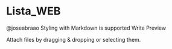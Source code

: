 # Lista_WEB


@joseabraao
Styling with Markdown is supported
Write Preview

Attach files by dragging & dropping or selecting them.

